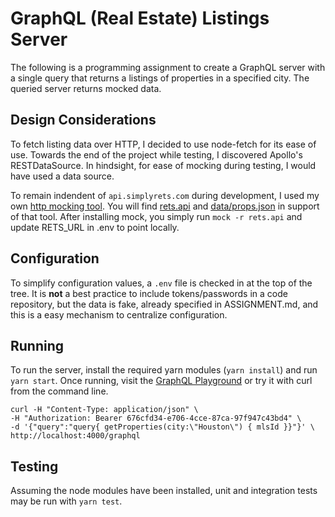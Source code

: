 # GraphQL (Real Estate) Listings Server

The following is a programming assignment to create a GraphQL server with a single query that returns a listings of properties in a specified city.  The queried server returns mocked data.

## Design Considerations

To fetch listing data over HTTP, I decided to use node-fetch for its ease of use.  Towards the end of the project while testing, I discovered Apollo's RESTDataSource.  In hindsight, for ease of mocking during testing, I would have used a data source.

To remain indendent of `api.simplyrets.com` during development, I used my own [http mocking tool](https://github.com/sspencer/mock).  You will find [rets.api](rets.api) and [data/props.json](data/props.json) in support of that tool.  After installing mock, you simply run `mock -r rets.api` and update RETS_URL in .env to point locally.

## Configuration

To simplify configuration values, a `.env` file is checked in at the top of the tree.  It is **not** a best practice to include tokens/passwords in a code repository, but the data is fake, already specified in ASSIGNMENT.md, and this is a easy mechanism to centralize configuration.

## Running

To run the server, install the required yarn modules (`yarn install`) and run `yarn start`. Once running, visit the [GraphQL Playground](http://localhost:4000/graphql) or try it with curl from the command line.

    curl -H "Content-Type: application/json" \
    -H "Authorization: Bearer 676cfd34-e706-4cce-87ca-97f947c43bd4" \
    -d '{"query":"query{ getProperties(city:\"Houston\") { mlsId }}"}' \
    http://localhost:4000/graphql

## Testing

Assuming the node modules have been installed, unit and integration tests may be run with `yarn test`.
